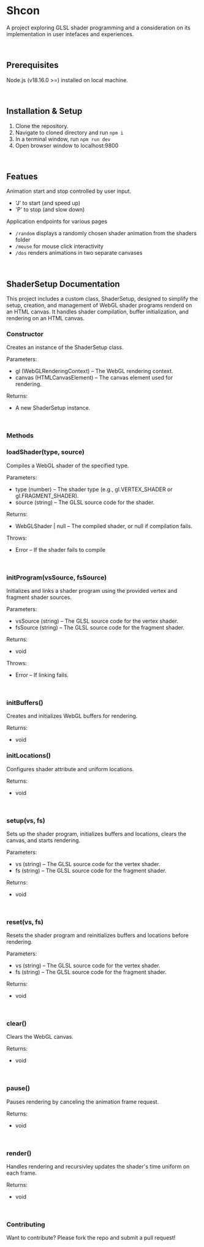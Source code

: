 # Shcon
A project exploring GLSL shader programming and a consideration on its implementation in user intefaces and experiences.

&nbsp;
## Prerequisites
Node.js (v18.16.0 >=) installed on local machine.

&nbsp;
## Installation & Setup
1. Clone the repository.
2. Navigate to cloned directory and run `npm i`
3. In a terminal window, run `npm run dev`
4. Open browser window to localhost:9800

&nbsp;
## Featues
Animation start and stop controlled by user input.
- 'J' to start (and speed up)
- 'P' to stop (and slow down)

Application endpoints for various pages
- `/random` displays a randomly chosen shader animation from the shaders folder
- `/mouse` for mouse click interactivity
- `/dos` renders animations in two separate canvases

&nbsp;
## ShaderSetup Documentation
This project includes a custom class, ShaderSetup, designed to simplify the setup, creation, and management of WebGL shader programs renderd on an HTML canvas.
It handles shader compilation, buffer initialization, and rendering on an HTML canvas.

### Constructor
Creates an instance of the ShaderSetup class.

Parameters:
* gl (WebGLRenderingContext) – The WebGL rendering context.
* canvas (HTMLCanvasElement) – The canvas element used for rendering.

Returns:
* A new ShaderSetup instance.

&nbsp;
### Methods

### loadShader(type, source)
Compiles a WebGL shader of the specified type.

Parameters:
* type (number) – The shader type (e.g., gl.VERTEX_SHADER or gl.FRAGMENT_SHADER).
* source (string) – The GLSL source code for the shader.

Returns: 
* WebGLShader | null – The compiled shader, or null if compilation fails.

Throws:
* Error – If the shader fails to compile

&nbsp;
### initProgram(vsSource, fsSource)
Initializes and links a shader program using the provided vertex and fragment shader sources.

Parameters:
* vsSource (string) – The GLSL source code for the vertex shader.
* fsSource (string) – The GLSL source code for the fragment shader.

Returns:
* void

Throws:
* Error – If linking fails.

&nbsp;
### initBuffers()
Creates and initializes WebGL buffers for rendering.

Returns:
* void

### initLocations()
Configures shader attribute and uniform locations.

Returns:
* void

&nbsp;
### setup(vs, fs)
Sets up the shader program, initializes buffers and locations, clears the canvas, and starts rendering.

Parameters:
* vs (string) – The GLSL source code for the vertex shader.
* fs (string) – The GLSL source code for the fragment shader.

Returns:
* void

&nbsp;
### reset(vs, fs)
Resets the shader program and reinitializes buffers and locations before rendering.

Parameters:
* vs (string) – The GLSL source code for the vertex shader.
* fs (string) – The GLSL source code for the fragment shader.

Returns:
* void

&nbsp;
### clear()
Clears the WebGL canvas.

Returns:
* void

&nbsp;
### pause()
Pauses rendering by canceling the animation frame request.

Returns:
* void

&nbsp;
### render()
Handles rendering and recursivley updates the shader's time uniform on each frame.

Returns:
* void

&nbsp;&nbsp;
### Contributing
Want to contribute? Please fork the repo and submit a pull request!





